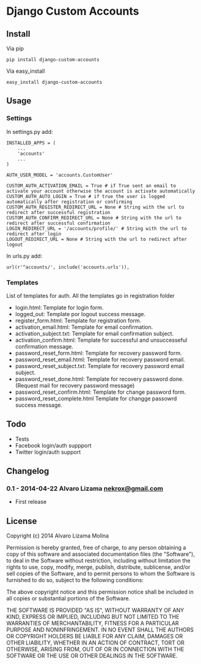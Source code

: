# Django Custom Accounts

## Install

Via pip

    pip install django-custom-accounts

Via easy\_install

    easy_install django-custom-accounts

## Usage

### Settings

In settings.py add:

    INSTALLED_APPS = (
        ...
        'accounts'
        ...
    )

    AUTH_USER_MODEL = 'accounts.CustomUser'

    CUSTOM_AUTH_ACTIVATION_EMAIL = True # if True sent an email to activate your account otherwise the account is activate automatically
    CUSTOM_AUTH_AUTO_LOGIN = True # if true the user is logged automatically after registration or confirming
    CUSTOM_AUTH_REGISTER_REDIRECT_URL = None # String with the url to redirect after successful registration
    CUSTOM_AUTH_CONFIRM_REDIRECT_URL = None # String with the url to redirect after successful confirmation
    LOGIN_REDIRECT_URL = '/accounts/profile/' # String with the url to redirect after login
    LOGOUT_REDIRECT_URL = None # String with the url to redirect after logout


In urls.py add:

    url(r'^accounts/', include('accounts.urls')),


### Templates

List of templates for auth.
All the templates go in registration folder

- login.html: Template for login form.
- logged\_out: Template por logout success message.
- register\_form.html: Template for registration form.
- activation\_email.html: Template for email confirmation.
- activation\_subject.txt: Template for email confirmation subject.
- activation\_confirm.html: Template for successful and unsuccesseful confirmation message.
- password\_reset\_form.html: Template for recovery password form.
- password\_reset\_email.html: Template for recovery password email.
- password\_reset\_subject.txt: Template for recovery password email subject.
- password\_reset\_done.html: Template for recovery password done. (Request mail for recovery password message)
- password\_reset\_confirm.html: Template for change password form.
- password\_reset\_complete.html Template for changge passowrd success message.


## Todo

- Tests
- Facebook login/auth suppport
- Twitter login/auth support


## Changelog

### 0.1 - 2014-04-22  Alvaro Lizama  <nekrox@gmail.com>

- First release


## License

Copyright (c) 2014 Alvaro Lizama Molina

Permission is hereby granted, free of charge, to any person obtaining a copy
of this software and associated documentation files (the "Software"), to deal
in the Software without restriction, including without limitation the rights
to use, copy, modify, merge, publish, distribute, sublicense, and/or sell
copies of the Software, and to permit persons to whom the Software is
furnished to do so, subject to the following conditions:

The above copyright notice and this permission notice shall be included in
all copies or substantial portions of the Software.

THE SOFTWARE IS PROVIDED "AS IS", WITHOUT WARRANTY OF ANY KIND, EXPRESS OR
IMPLIED, INCLUDING BUT NOT LIMITED TO THE WARRANTIES OF MERCHANTABILITY,
FITNESS FOR A PARTICULAR PURPOSE AND NONINFRINGEMENT. IN NO EVENT SHALL THE
AUTHORS OR COPYRIGHT HOLDERS BE LIABLE FOR ANY CLAIM, DAMAGES OR OTHER
LIABILITY, WHETHER IN AN ACTION OF CONTRACT, TORT OR OTHERWISE, ARISING FROM,
OUT OF OR IN CONNECTION WITH THE SOFTWARE OR THE USE OR OTHER DEALINGS IN
THE SOFTWARE.
